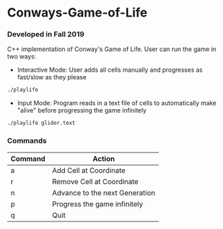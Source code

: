 # Conways-Game-of-Life
### Developed in Fall 2019
C++ implementation of Conway's Game of Life. User can run the game in two ways:
- Interactive Mode: User adds all cells manually and progresses as fast/slow as they please
```bash
./playlife
```
- Input Mode: Program reads in a text file of cells to automatically make "alive" before progressing the game infinitely
```bash
./playlife glider.text
```

### Commands
|Command|Action|
|-------|------|
|a|Add Cell at Coordinate
|r| Remove Cell at Coordinate|
|n| Advance to the next Generation|
|p| Progress the game infinitely|
|q| Quit|
